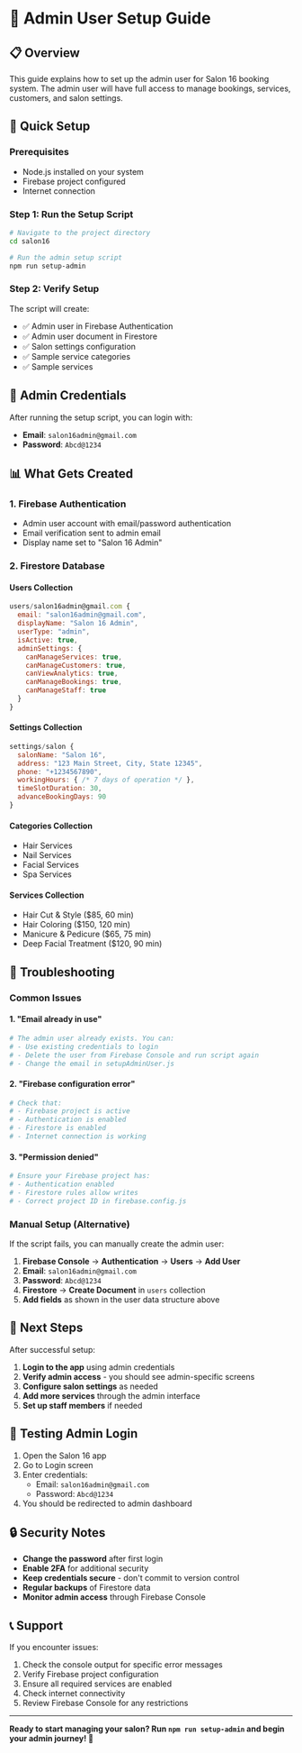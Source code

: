 # 🔐 Admin User Setup Guide

## 📋 Overview

This guide explains how to set up the admin user for Salon 16 booking system. The admin user will have full access to manage bookings, services, customers, and salon settings.

## 🚀 Quick Setup

### Prerequisites
- Node.js installed on your system
- Firebase project configured
- Internet connection

### Step 1: Run the Setup Script

```bash
# Navigate to the project directory
cd salon16

# Run the admin setup script
npm run setup-admin
```

### Step 2: Verify Setup

The script will create:
- ✅ Admin user in Firebase Authentication
- ✅ Admin user document in Firestore
- ✅ Salon settings configuration
- ✅ Sample service categories
- ✅ Sample services

## 🔑 Admin Credentials

After running the setup script, you can login with:

- **Email**: `salon16admin@gmail.com`
- **Password**: `Abcd@1234`

## 📊 What Gets Created

### 1. Firebase Authentication
- Admin user account with email/password authentication
- Email verification sent to admin email
- Display name set to "Salon 16 Admin"

### 2. Firestore Database

#### Users Collection
```javascript
users/salon16admin@gmail.com {
  email: "salon16admin@gmail.com",
  displayName: "Salon 16 Admin",
  userType: "admin",
  isActive: true,
  adminSettings: {
    canManageServices: true,
    canManageCustomers: true,
    canViewAnalytics: true,
    canManageBookings: true,
    canManageStaff: true
  }
}
```

#### Settings Collection
```javascript
settings/salon {
  salonName: "Salon 16",
  address: "123 Main Street, City, State 12345",
  phone: "+1234567890",
  workingHours: { /* 7 days of operation */ },
  timeSlotDuration: 30,
  advanceBookingDays: 90
}
```

#### Categories Collection
- Hair Services
- Nail Services  
- Facial Services
- Spa Services

#### Services Collection
- Hair Cut & Style ($85, 60 min)
- Hair Coloring ($150, 120 min)
- Manicure & Pedicure ($65, 75 min)
- Deep Facial Treatment ($120, 90 min)

## 🔧 Troubleshooting

### Common Issues

#### 1. "Email already in use"
```bash
# The admin user already exists. You can:
# - Use existing credentials to login
# - Delete the user from Firebase Console and run script again
# - Change the email in setupAdminUser.js
```

#### 2. "Firebase configuration error"
```bash
# Check that:
# - Firebase project is active
# - Authentication is enabled
# - Firestore is enabled
# - Internet connection is working
```

#### 3. "Permission denied"
```bash
# Ensure your Firebase project has:
# - Authentication enabled
# - Firestore rules allow writes
# - Correct project ID in firebase.config.js
```

### Manual Setup (Alternative)

If the script fails, you can manually create the admin user:

1. **Firebase Console** → **Authentication** → **Users** → **Add User**
2. **Email**: `salon16admin@gmail.com`
3. **Password**: `Abcd@1234`
4. **Firestore** → **Create Document** in `users` collection
5. **Add fields** as shown in the user data structure above

## 🎯 Next Steps

After successful setup:

1. **Login to the app** using admin credentials
2. **Verify admin access** - you should see admin-specific screens
3. **Configure salon settings** as needed
4. **Add more services** through the admin interface
5. **Set up staff members** if needed

## 📱 Testing Admin Login

1. Open the Salon 16 app
2. Go to Login screen
3. Enter credentials:
   - Email: `salon16admin@gmail.com`
   - Password: `Abcd@1234`
4. You should be redirected to admin dashboard

## 🔒 Security Notes

- **Change the password** after first login
- **Enable 2FA** for additional security
- **Keep credentials secure** - don't commit to version control
- **Regular backups** of Firestore data
- **Monitor admin access** through Firebase Console

## 📞 Support

If you encounter issues:

1. Check the console output for specific error messages
2. Verify Firebase project configuration
3. Ensure all required services are enabled
4. Check internet connectivity
5. Review Firebase Console for any restrictions

---

**Ready to start managing your salon? Run `npm run setup-admin` and begin your admin journey! 🎉**
